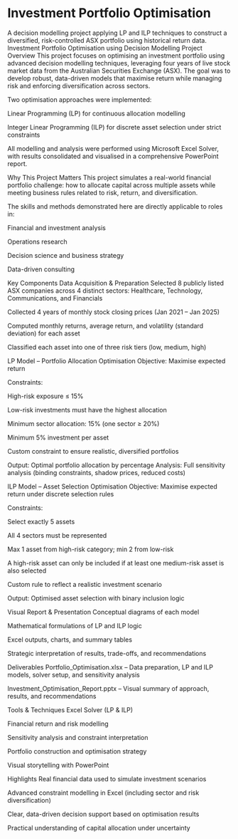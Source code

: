 # Investment Portfolio Optimisation
A decision modelling project applying LP and ILP techniques to construct a diversified, risk-controlled ASX portfolio using historical return data.
Investment Portfolio Optimisation using Decision Modelling
Project Overview
This project focuses on optimising an investment portfolio using advanced decision modelling techniques, leveraging four years of live stock market data from the Australian Securities Exchange (ASX). The goal was to develop robust, data-driven models that maximise return while managing risk and enforcing diversification across sectors.

Two optimisation approaches were implemented:

Linear Programming (LP) for continuous allocation modelling

Integer Linear Programming (ILP) for discrete asset selection under strict constraints

All modelling and analysis were performed using Microsoft Excel Solver, with results consolidated and visualised in a comprehensive PowerPoint report.

Why This Project Matters
This project simulates a real-world financial portfolio challenge: how to allocate capital across multiple assets while meeting business rules related to risk, return, and diversification.

The skills and methods demonstrated here are directly applicable to roles in:

Financial and investment analysis

Operations research

Decision science and business strategy

Data-driven consulting

Key Components
Data Acquisition & Preparation
Selected 8 publicly listed ASX companies across 4 distinct sectors: Healthcare, Technology, Communications, and Financials

Collected 4 years of monthly stock closing prices (Jan 2021 – Jan 2025)

Computed monthly returns, average return, and volatility (standard deviation) for each asset

Classified each asset into one of three risk tiers (low, medium, high)

LP Model – Portfolio Allocation Optimisation
Objective: Maximise expected return

Constraints:

High-risk exposure ≤ 15%

Low-risk investments must have the highest allocation

Minimum sector allocation: 15% (one sector ≥ 20%)

Minimum 5% investment per asset

Custom constraint to ensure realistic, diversified portfolios

Output: Optimal portfolio allocation by percentage
Analysis: Full sensitivity analysis (binding constraints, shadow prices, reduced costs)

ILP Model – Asset Selection Optimisation
Objective: Maximise expected return under discrete selection rules

Constraints:

Select exactly 5 assets

All 4 sectors must be represented

Max 1 asset from high-risk category; min 2 from low-risk

A high-risk asset can only be included if at least one medium-risk asset is also selected

Custom rule to reflect a realistic investment scenario

Output: Optimised asset selection with binary inclusion logic

Visual Report & Presentation
Conceptual diagrams of each model

Mathematical formulations of LP and ILP logic

Excel outputs, charts, and summary tables

Strategic interpretation of results, trade-offs, and recommendations

Deliverables
Portfolio_Optimisation.xlsx – Data preparation, LP and ILP models, solver setup, and sensitivity analysis

Investment_Optimisation_Report.pptx – Visual summary of approach, results, and recommendations

Tools & Techniques
Excel Solver (LP & ILP)

Financial return and risk modelling

Sensitivity analysis and constraint interpretation

Portfolio construction and optimisation strategy

Visual storytelling with PowerPoint

Highlights
Real financial data used to simulate investment scenarios

Advanced constraint modelling in Excel (including sector and risk diversification)

Clear, data-driven decision support based on optimisation results

Practical understanding of capital allocation under uncertainty



